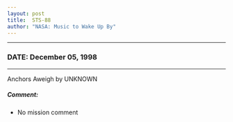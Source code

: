 ```yaml
---
layout: post
title:  STS-88
author: "NASA: Music to Wake Up By"
---
```


----
### DATE: December 05, 1998
----
Anchors Aweigh by UNKNOWN

##### Comment:
* No mission comment
